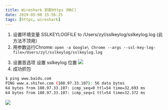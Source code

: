 ```yaml
---
title: Wireshark 抓取Https（MAC)
date: 2019-05-08 15:56:25
tags: [https, wireshark]
---
```

1. 设置环境变量 SSLKEYLOGFILE to /Users/zyl/sslkeylog/sslkeylog.log (此方法不顶用）
2. 用参数运行Chrome:
`open -a Google\ Chrome --args --ssl-key-log-file=/Users/zyl/sslkeylog/sslkeylog.log`
<!-- more -->
3. 设置首选项 设置 sslkeylog 位置
![](/images/Wireshark-抓取Https/20190508040417468.png)
4. 成功抓包
```bash
$ ping www.baidu.com
PING www.a.shifen.com (180.97.33.107): 56 data bytes
64 bytes from 180.97.33.107: icmp_seq=0 ttl=54 time=32.693 ms
64 bytes from 180.97.33.107: icmp_seq=1 ttl=54 time=32.372 ms
```
![](/images/Wireshark-抓取Https/20190508040105610.png)